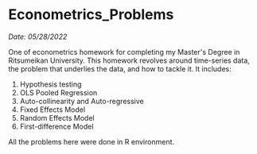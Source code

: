 # Econometrics_Problems

_Date: 05/28/2022_

One of econometrics homework for completing my Master's Degree in Ritsumeikan University. This homework revolves around time-series data, the problem that underlies the data, and how to tackle it. It includes:

1. Hypothesis testing
2. OLS Pooled Regression
3. Auto-collinearity and Auto-regressive
4. Fixed Effects Model
5. Random Effects Model
6. First-difference Model

All the problems here were done in R environment.
